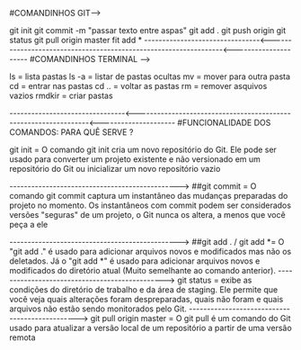 #COMANDINHOS GIT-->

git init 
git commit -m "passar texto entre aspas"
git add .
git push origin 
git status 
git pull origin master
fit add *
--------------------------------<-----------------------------------------------------------------<---------------------
#COMANDINHOS TERMINAL -->

ls = lista pastas 
ls -a = listar de pastas ocultas 
mv = mover para outra pasta
cd = entrar nas pastas
cd .. = voltar as pastas
rm = remover  asquivos vazios 
rmdkir = criar pastas 

--------------------------------<-----------------------------------------------------------------<---------------------
#FUNCIONALIDADE DOS COMANDOS: PARA QUÊ SERVE ?

git init = O comando git init cria um novo repositório do Git. 
Ele pode ser usado para converter um projeto existente e não versionado 
em um repositório do Git ou inicializar um novo repositório vazio

----------------------------------------------->
##git commit =
O comando git commit captura um instantâneo das mudanças preparadas do projeto no momento. 
Os instantâneos com commit podem ser considerados versões "seguras" de um projeto, o Git 
nunca os altera, a menos que você peça a ele

----------------------------------------------->
##git add . / git add *= 
O "git add ." é usado para adicionar arquivos novos e modificados mas não os deletados. 
Já o "git add *" é usado para adicionar arquivos novos e modificados do diretório atual 
(Muito semelhante ao comando anterior).
----------------------------------------------->
 git status = 
exibe as condições do diretório de trabalho e da área de staging. 
Ele permite que você veja quais alterações foram despreparadas, 
quais não foram e quais arquivos não estão sendo monitorados pelo Git.
----------------------------------------------->
git pull origin master =
O git pull é um comando do Git usado para atualizar a versão local de um repositório a partir de uma versão remota


